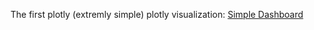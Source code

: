 The first plotly (extremly simple) plotly visualization:
[Simple Dashboard](#simple_dashboard.html)
